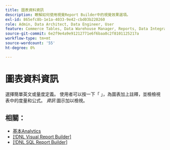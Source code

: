 ```yaml
---
title: 圖表資料資訊
description: 瞭解如何使用視覺Report Builder中的視覺效果選項。
exl-id: 865efc8b-1e1a-4033-9e42-cbd03b220260
role: Admin, Data Architect, Data Engineer, User
feature: Commerce Tables, Data Warehouse Manager, Reports, Data Integration
source-git-commit: 6e2f9e4a9e91212771e6f6baa8c2f8101125217a
workflow-type: tm+mt
source-wordcount: '55'
ht-degree: 0%

---
```


# 圖表資料資訊

選擇簡單英文或量度定義。 使用者可以按一下「 」，為圖表加上註釋，並檢檢視表中的度量和公式。 _資訊_ 圖示加以檢視。

## 相關：

* [基本Analytics](../../data-analyst/analysis/basic-analytics.md)
* [[!DNL Visual Report Builder]](../../data-user/reports/ess-rpt-build-visual.md)
* [[!DNL SQL Report Builder]](../../data-analyst/dev-reports/sql-rpt-bldr.md)
